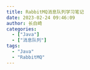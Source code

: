 ```yaml
---
title: RabbitMQ消息队列学习笔记
date: 2023-02-24 09:46:09
author: 长白崎
categories:
  - ["Java"]
  - ["消息队列"]
tags:
  - "Java"
  - "RabbitMQ"
---
```


